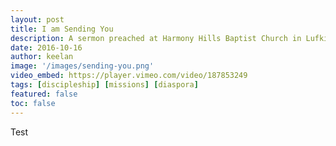 ```yaml
---
layout: post
title: I am Sending You
description: A sermon preached at Harmony Hills Baptist Church in Lufkin, TX. The text is Matthew 28:18-20.
date: 2016-10-16
author: keelan
image: '/images/sending-you.png'
video_embed: https://player.vimeo.com/video/187853249
tags: [discipleship] [missions] [diaspora]
featured: false
toc: false
---
```


Test
